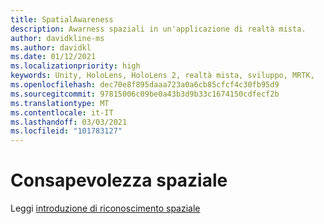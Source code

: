 ```yaml
---
title: SpatialAwareness
description: Awarness spaziali in un'applicazione di realtà mista.
author: davidkline-ms
ms.author: davidkl
ms.date: 01/12/2021
ms.localizationpriority: high
keywords: Unity, HoloLens, HoloLens 2, realtà mista, sviluppo, MRTK,
ms.openlocfilehash: dec70e8f895daaa723a0a6cb85cfcf4c30fb95d9
ms.sourcegitcommit: 97815006c09be0a43b3d9b33c1674150cdfecf2b
ms.translationtype: MT
ms.contentlocale: it-IT
ms.lasthandoff: 03/03/2021
ms.locfileid: "101783127"
---
```

# <a name="spatial-awareness"></a>Consapevolezza spaziale

Leggi [introduzione di riconoscimento spaziale](../features/SpatialAwareness/SpatialAwarenessGettingStarted.md)
